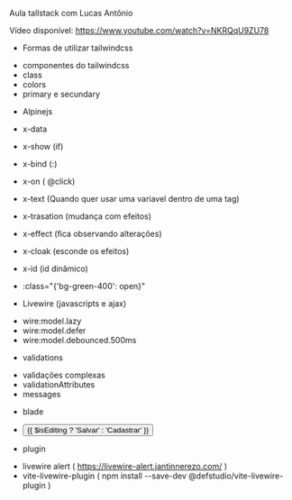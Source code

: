 Aula tallstack com Lucas Antônio

Vídeo disponível: https://www.youtube.com/watch?v=NKRQqU9ZU78

+ Formas de utilizar tailwindcss

- componentes do tailwindcss
- class
- colors
- primary e secundary

+ Alpinejs

- x-data
- x-show (if)
- x-bind (:)
- x-on ( @click)
- x-text (Quando quer usar uma variavel dentro de uma tag)
- x-trasation (mudança com efeitos)
- x-effect (fica observando alterações)
- x-cloak (esconde os efeitos)
- x-id (id dinâmico)

- :class="{'bg-green-400': open}"

+ Livewire (javascripts e ajax)

- wire:model.lazy
- wire:model.defer
- wire:model.debounced.500ms


+ validations

- validações complexas
- validationAttributes
- messages

+ blade

- <button>{{ $isEditing ? 'Salvar' : 'Cadastrar' }}</button>


+ plugin

- livewire alert ( https://livewire-alert.jantinnerezo.com/ )
- vite-livewire-plugin  ( npm install --save-dev @defstudio/vite-livewire-plugin )

